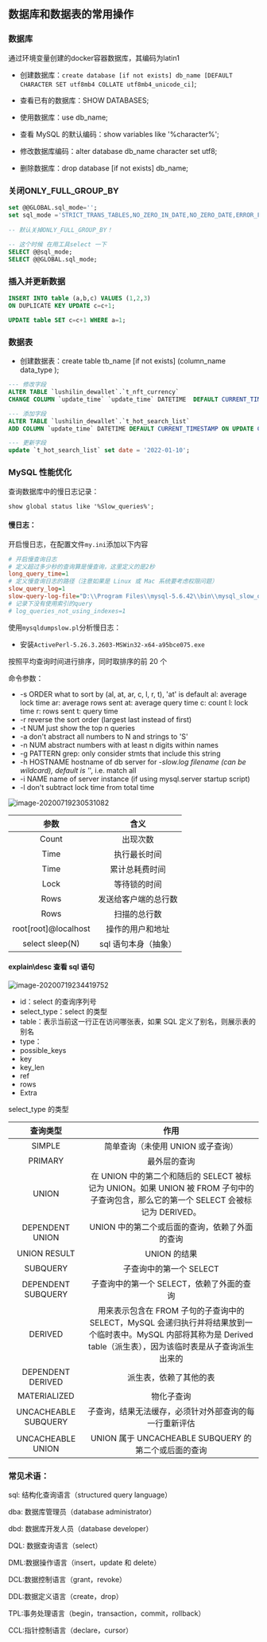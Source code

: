 ## 数据库和数据表的常用操作

### 数据库

通过环境变量创建的docker容器数据库，其编码为latin1

- 创建数据库：`create database [if not exists] db_name [DEFAULT CHARACTER SET utf8mb4 COLLATE utf8mb4_unicode_ci]`;

- 查看已有的数据库：SHOW DATABASES;

- 使用数据库：use db_name;

- 查看 MySQL 的默认编码：show variables like '%character%';

- 修改数据库编码：alter database db_name character set utf8;

- 删除数据库：drop database [if not exists] db_name;

### 关闭ONLY_FULL_GROUP_BY

```sql
set @@GLOBAL.sql_mode='';
set sql_mode ='STRICT_TRANS_TABLES,NO_ZERO_IN_DATE,NO_ZERO_DATE,ERROR_FOR_DIVISION_BY_ZERO,NO_AUTO_CREATE_USER,NO_ENGINE_SUBSTITUTION';
 
-- 默认关掉ONLY_FULL_GROUP_BY！
 
-- 这个时候 在用工具select 一下
SELECT @@sql_mode;
SELECT @@GLOBAL.sql_mode;
```

  ### 插入并更新数据

  ```sql
INSERT INTO table (a,b,c) VALUES (1,2,3)  
  ON DUPLICATE KEY UPDATE c=c+1;  
  
UPDATE table SET c=c+1 WHERE a=1;
  ```

### 数据表

- 创建数据表：create table tb_name [if not exists] (column_name data_type );

```sql
--- 修改字段
ALTER TABLE `lushilin_dewallet`.`t_nft_currency`
CHANGE COLUMN `update_time` `update_time` DATETIME  DEFAULT CURRENT_TIMESTAMP ON UPDATE CURRENT_TIMESTAMP COMMENT '更新时间' ;

--- 添加字段
ALTER TABLE `lushilin_dewallet`.`t_hot_search_list`
ADD COLUMN `update_time` DATETIME DEFAULT CURRENT_TIMESTAMP ON UPDATE CURRENT_TIMESTAMP COMMENT '更新时间' AFTER `date`;

--- 更新字段
update `t_hot_search_list` set date = '2022-01-10';
```

### MySQL 性能优化

查询数据库中的慢日志记录：

`show global status like '%Slow_queries%';`

#### 慢日志：

开启慢日志，在配置文件`my.ini`添加以下内容

```ini
# 开启慢查询日志
# 定义超过多少秒的查询算是慢查询，这里定义的是2秒
long_query_time=1
# 定义慢查询日志的路径（注意如果是 Linux 或 Mac 系统要考虑权限问题）
slow_query_log=1
slow-query-log-file="D:\\Program Files\\mysql-5.6.42\\bin\\mysql_slow_query.log"
# 记录下没有使用索引的query
# log_queries_not_using_indexes=1
```

使用`mysqldumpslow.pl`分析慢日志：

- 安装`ActivePerl-5.26.3.2603-MSWin32-x64-a95bce075.exe`

按照平均查询时间进行排序，同时取排序的前 20 个

命令参数：

- -s ORDER what to sort by (al, at, ar, c, l, r, t), 'at' is default
  al: average lock time
  ar: average rows sent
  at: average query time
  c: count
  l: lock time
  r: rows sent
  t: query time
- -r reverse the sort order (largest last instead of first)
- -t NUM just show the top n queries
- -a don't abstract all numbers to N and strings to 'S'
- -n NUM abstract numbers with at least n digits within names
- -g PATTERN grep: only consider stmts that include this string
- -h HOSTNAME hostname of db server for _-slow.log filename (can be wildcard),
  default is '_', i.e. match all
- -i NAME name of server instance (if using mysql.server startup script)
- -l don't subtract lock time from total time

![image-20200719230531082](https://i.loli.net/2020/07/19/5kKmnTPgAVxUB2J.png)

|         参数         |         含义         |
| :------------------: | :------------------: |
|        Count         |       出现次数       |
|         Time         |     执行最长时间     |
|         Time         |    累计总耗费时间    |
|         Lock         |     等待锁的时间     |
|         Rows         | 发送给客户端的总行数 |
|         Rows         |     扫描的总行数     |
| root[root]@localhost |   操作的用户和地址   |
|   select sleep(N)    | sql 语句本身（抽象） |

#### explain\desc 查看 sql 语句

![image-20200719234419752](https://i.loli.net/2020/07/19/76pneX4zLcJZ1UB.png)

- id：select 的查询序列号
- select_type：select 的类型
- table：表示当前这一行正在访问哪张表，如果 SQL 定义了别名，则展示表的别名
- type：
- possible_keys
- key
- key_len
- ref
- rows
- Extra

select_type 的类型

|       查询类型       |                                                                                 作用                                                                                  |
| :------------------: | :-------------------------------------------------------------------------------------------------------------------------------------------------------------------: |
|        SIMPLE        |                                                                   简单查询（未使用 UNION 或子查询）                                                                   |
|       PRIMARY        |                                                                             最外层的查询                                                                              |
|        UNION         |                 在 UNION 中的第二个和随后的 SELECT 被标记为 UNION。如果 UNION 被 FROM 子句中的子查询包含，那么它的第一个 SELECT 会被标记为 DERIVED。                  |
|   DEPENDENT UNION    |                                                            UNION 中的第二个或后面的查询，依赖了外面的查询                                                             |
|     UNION RESULT     |                                                                             UNION 的结果                                                                              |
|       SUBQUERY       |                                                                        子查询中的第一个 SELECT                                                                        |
|  DEPENDENT SUBQUERY  |                                                               子查询中的第一个 SELECT，依赖了外面的查询                                                               |
|       DERIVED        | 用来表示包含在 FROM 子句的子查询中的 SELECT，MySQL 会递归执行并将结果放到一个临时表中。MySQL 内部将其称为是 Derived table（派生表），因为该临时表是从子查询派生出来的 |
|  DEPENDENT DERIVED   |                                                                        派生表，依赖了其他的表                                                                         |
|     MATERIALIZED     |                                                                              物化子查询                                                                               |
| UNCACHEABLE SUBQUERY |                                                        子查询，结果无法缓存，必须针对外部查询的每一行重新评估                                                         |
|  UNCACHEABLE UNION   |                                                         UNION 属于 UNCACHEABLE SUBQUERY 的第二个或后面的查询                                                          |

### 常见术语：

sql: 结构化查询语言（structured query language）

dba: 数据库管理员（database administrator）

dbd: 数据库开发人员（database developer）

DQL: 数据查询语言（select）

DML:数据操作语言（insert，update 和 delete）

DCL:数据控制语言（grant，revoke）

DDL:数据定义语言（create，drop）

TPL:事务处理语言（begin，transaction，commit，rollback）

CCL:指针控制语言（declare，cursor）
